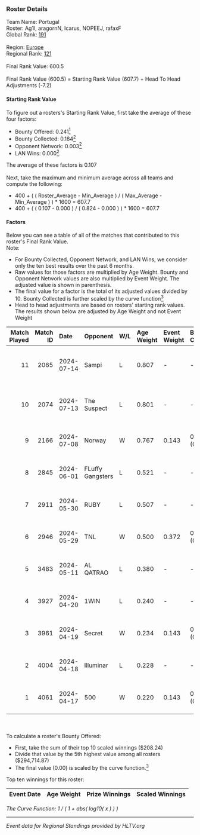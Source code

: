 ### Roster Details<br />
Team Name: Portugal<br />
Roster: Ag1l, aragornN, Icarus, NOPEEJ, rafaxF<br />
Global Rank: [191](../../standings_global_2024_09_11.md)<br />
<br />
Region: [Europe]( ../../standings_europe_2024_09_11.md)<br />
Regional Rank: [121]( ../../standings_europe_2024_09_11.md)<br />
<br />
Final Rank Value:  600.5<br />
<br />
Final Rank Value (600.5) = Starting Rank Value (607.7) + Head To Head Adjustments (-7.2)<br />

#### Starting Rank Value<br />
To figure out a rosters's Starting Rank Value, first take the average of these four factors:<br />
- Bounty Offered: 0.241[<sup>1</sup>](#table2)
- Bounty Collected: 0.184[<sup>2</sup>](#table1)
- Opponent Network: 0.003[<sup>2</sup>](#table1)
- LAN Wins: 0.000[<sup>2</sup>](#table1)

The average of these factors is 0.107<br />
<br />
Next, take the maximum and minimum average across all teams and compute the following:<br />
- 400 + ( ( Roster_Average - Min_Average ) / ( Max_Average - Min_Average ) ) * 1600 = 607.7
- 400 + ( ( 0.107 - 0.000 ) / ( 0.824 - 0.000 ) ) * 1600 = 607.7


#### Factors<br />
Below you can see a table of all of the matches that contributed to this roster's Final Rank Value.<br />
Note:<br />

- For Bounty Collected, Opponent Network, and LAN Wins, we consider only the ten best results over the past 6 months.
- Raw values for those factors are multiplied by Age Weight. Bounty and Opponent Network values are also multiplied by Event Weight. The adjusted value is shown in parenthesis.
- The final value for a factor is the total of its adjusted values divided by 10. Bounty Collected is further scaled by the curve function[<sup>3</sup>](#curveFunction)
- Head to head adjustments are based on rosters' starting rank values. The results shown below are adjusted by Age Weight and not Event Weight
<span id="table1"></span><br />


| Match Played | Match ID | Date       | Opponent         | W/L | Age Weight | Event Weight | Bounty Collected | Opponent Network | LAN Wins  | H2H Adj. | Roster                                 |
| -: | -: | :- | :- | :- | :- | :- | :- | :- | :- | -: | :- |
|           11 |     2065 | 2024-07-14 | Sampi            | L   | 0.807      | -            | -                | -                | -         |    -4.17 | Ag1l, aragornN, Icarus, NOPEEJ, rafaxF |
|           10 |     2074 | 2024-07-13 | The Suspect      | L   | 0.801      | -            | -                | -                | -         |    -6.48 | Ag1l, aragornN, Icarus, NOPEEJ, rafaxF |
|            9 |     2166 | 2024-07-08 | Norway           | W   | 0.767      | 0.143        | 0.003 (0.000)    | 0.065 (0.007)    | 0 (0.000) |    13.17 | Ag1l, aragornN, NOPEEJ, pr, rafaxF     |
|            8 |     2845 | 2024-06-01 | FLuffy Gangsters | L   | 0.521      | -            | -                | -                | -         |    -8.61 | Ag1l, aragornN, P3R3IIRA, pr, rafaxF   |
|            7 |     2911 | 2024-05-30 | RUBY             | L   | 0.507      | -            | -                | -                | -         |    -2.77 | Ag1l, aragornN, P3R3IIRA, pr, rafaxF   |
|            6 |     2946 | 2024-05-29 | TNL              | W   | 0.500      | 0.372        | 0.000 (0.000)    | 0.107 (0.020)    | 0 (0.000) |     6.48 | Ag1l, aragornN, P3R3IIRA, pr, rafaxF   |
|            5 |     3483 | 2024-05-11 | AL QATRAO        | L   | 0.380      | -            | -                | -                | -         |    -5.57 | Ag1l, aragornN, fox, pr, rafaxF        |
|            4 |     3927 | 2024-04-20 | 1WIN             | L   | 0.240      | -            | -                | -                | -         |    -1.35 | Ag1l, aragornN, P3R3IIRA, pr, rafaxF   |
|            3 |     3961 | 2024-04-19 | Secret           | W   | 0.234      | 0.143        | 0.000 (0.000)    | 0.021 (0.001)    | 0 (0.000) |     2.76 | Ag1l, aragornN, P3R3IIRA, pr, rafaxF   |
|            2 |     4004 | 2024-04-18 | Illuminar        | L   | 0.228      | -            | -                | -                | -         |    -4.64 | Ag1l, aragornN, P3R3IIRA, pr, rafaxF   |
|            1 |     4061 | 2024-04-17 | 500              | W   | 0.220      | 0.143        | 0.001 (0.000)    | 0.022 (0.001)    | 0 (0.000) |     3.99 | Ag1l, aragornN, P3R3IIRA, pr, rafaxF   |

<br />
<span id="table2"></span><br />
To calculate a roster's Bounty Offered:<br />

- First, take the sum of their top 10 scaled winnings ($208.24)
- Divide that value by the 5th highest value among all rosters ($294,714.87)
- The final value (0.00) is scaled by the curve function.[<sup>3</sup>](#curveFunction)

Top ten winnings for this roster:<br />

| Event Date | Age Weight | Prize Winnings | Scaled Winnings |
| :- | -: | :- | :- |


<span id="curveFunction"></span>_The Curve Function: 1 / ( 1 + abs( log10( x ) ) )_<br />

---
_Event data for Regional Standings provided by HLTV.org_<br />
